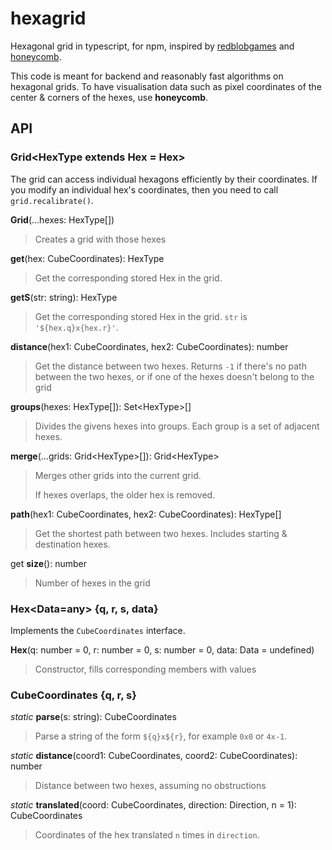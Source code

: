 # hexagrid
Hexagonal grid in typescript, for npm, inspired by [redblobgames](https://www.redblobgames.com/grids/hexagons/) and [honeycomb](https://github.com/flauwekeul/honeycomb).

This code is meant for backend and reasonably fast algorithms on hexagonal grids. To have visualisation data
such as pixel coordinates of the center & corners of the hexes, use **honeycomb**.

## API

### Grid\<HexType extends Hex = Hex>

The grid can access individual hexagons efficiently by their coordinates. If you modify an individual hex's coordinates, then you need to call `grid.recalibrate()`.

**Grid**(...hexes: HexType[])

> Creates a grid with those hexes

**get**(hex: CubeCoordinates): HexType

> Get the corresponding stored Hex in the grid.

**getS**(str: string): HexType

> Get the corresponding stored Hex in the grid. `str` is `'${hex.q}x{hex.r}'`. 

**distance**(hex1: CubeCoordinates, hex2: CubeCoordinates): number

> Get the distance between two hexes. Returns `-1` if there's no path
between the two hexes, or if one of the hexes doesn't belong to the
grid

**groups**(hexes: HexType[]): Set\<HexType>[]

> Divides the givens hexes into groups. Each group is a set of adjacent hexes.

**merge**(...grids: Grid\<HexType>[]): Grid\<HexType>

> Merges other grids into the current grid.
>
> If hexes overlaps, the older hex is removed.

**path**(hex1: CubeCoordinates, hex2: CubeCoordinates): HexType[]

> Get the shortest path between two hexes. Includes starting & destination hexes.

get **size**(): number

> Number of hexes in the grid

### Hex<Data=any>  {q, r, s, data}

Implements the `CubeCoordinates` interface.

**Hex**(q: number = 0, r: number = 0, s: number = 0, data: Data = undefined)

> Constructor, fills corresponding members with values

### CubeCoordinates {q, r, s}

*static* **parse**(s: string): CubeCoordinates

>Parse a string of the form `${q}x${r}`, for  example `0x0` or `4x-1`.

*static* **distance**(coord1: CubeCoordinates, coord2: CubeCoordinates): number

> Distance between two hexes, assuming no obstructions

*static* **translated**(coord: CubeCoordinates, direction: Direction, n = 1): CubeCoordinates

> Coordinates of the hex translated `n` times in `direction`.